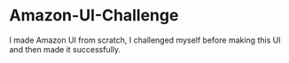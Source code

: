 # Amazon-UI-Challenge
I made Amazon UI from scratch, I challenged myself before making this UI and then made it successfully.
